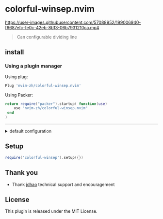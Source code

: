 # colorful-winsep.nvim

https://user-images.githubusercontent.com/57088952/199006940-f6687efc-fe0c-42eb-8b13-06b7931210ca.mp4
> Can configurable dividing line

## install
### Using a plugin manager

Using plug:

```lua
Plug 'nvim-zh/colorful-winsep.nvim'
```

Using Packer:
```lua
return require("packer").startup( function(use)
 	use "nvim-zh/colorful-winsep.nvim"
 end
)
``` 

---
<details>
<summary>default configuration</summary>

```lua
{
  direction = {
    down = "j",
    left = "h",
    right = "l",
    up = "k"
  },
  highlight = {
    guibg = "bg",
    guifg = "#957CC6"
  },
  interval = 100,
  no_exec_files = { "packer", "TelescopePrompt", "mason", "CompetiTest" },
  symbols = { "━", "┃", "┏", "┓", "┗", "┛" },
  win_opts = {
    relative = "editor",
    style = "minimal"
  }
})
```
</details>


## Setup

```lua
require('colorful-winsep').setup({})
```

## Thank you
- Thank [jdhao](https://github.com/jdhao)  technical support and encouragement

## License
This plugin is released under the MIT License.
